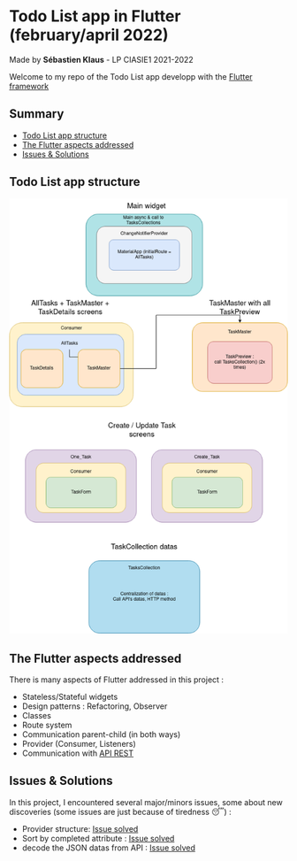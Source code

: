 # Todo List app in Flutter (february/april 2022)

Made by **Sébastien Klaus** - LP CIASIE1 2021-2022

Welcome to my repo of the Todo List app developp with the [Flutter framework](https://flutter.dev/)

## Summary
- [Todo List app structure](#todo-list-app-structure)
- [The Flutter aspects addressed](#the-flutter-aspects-addressed)
- [Issues & Solutions](#issues--solutions)

## Todo List app structure

<p align="center">
<img src="https://github.com/sebastienklaus/flutter_ToDoList/blob/master/TodoList%20tree.drawio.png" alt="Todo List structure" width="600"/>
</p>

## The Flutter aspects addressed

There is many aspects of Flutter addressed in this project : 
- Stateless/Stateful widgets
- Design patterns : Refactoring, Observer
- Classes
- Route system
- Communication parent-child (in both ways)
- Provider (Consumer, Listeners)
- Communication with [API REST](https://jsonplaceholder.typicode.com/todos)

## Issues & Solutions

In this project, I encountered several major/minors issues, some about new discoveries (some issues are just because of tiredness :sleeping:) :
- Provider structure: [Issue solved](https://docs.flutter.dev/development/data-and-backend/state-mgmt/simple#changenotifier)
- Sort by completed attribute : [Issue solved](https://stackoverflow.com/questions/61881850/sort-list-based-on-boolean#answers-header)
- decode the JSON datas from API : [Issue solved](https://stackoverflow.com/questions/55666787/how-to-fix-type-errors-when-parsing-json-in-flutter#answers-header)
